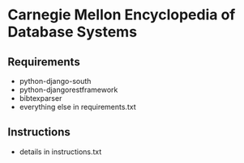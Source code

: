 Carnegie Mellon Encyclopedia of Database Systems
============

## Requirements

* python-django-south
* python-djangorestframework
* bibtexparser
* everything else in requirements.txt

## Instructions
* details in instructions.txt
